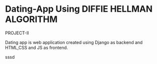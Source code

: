 # Dating-App Using DIFFIE HELLMAN ALGORITHM
PROJECT-II

Dating app is web application created using Django as backend and HTML,CSS and JS as frontend.

sssd

